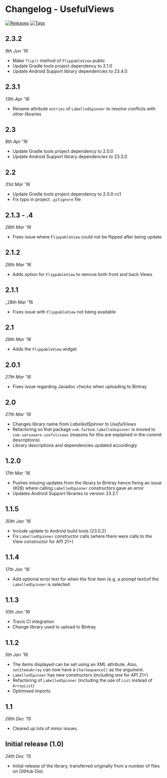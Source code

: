 # Changelog - UsefulViews

[![Releases](https://img.shields.io/badge/LabelledSpinner-releases-blue.svg)](https://github.com/FarbodSalamat-Zadeh/LabelledSpinner/releases)
[![Tags](https://img.shields.io/badge/LabelledSpinner-tags-FF69B4.svg)](https://github.com/FarbodSalamat-Zadeh/LabelledSpinner/tags)

## 2.3.2
_9th Jun '16_
- Make `flip()` method of `FlippableView` public
- Update Gradle tools project dependency to 2.1.0
- Update Android Support library dependencies to 23.4.0

## 2.3.1
_13th Apr '16_
- Rename attribute `entries` of `LabelledSpinner` to resolve conflicts with other libraries

## 2.3
_8th Apr '16_
- Update Gradle tools project dependency to 2.0.0
- Update Android Support library dependencies to 23.3.0

## 2.2
_31st Mar '16_
- Update Gradle tools project dependency to 2.0.0-rc1
- Fix typo in project `.gitignore` file

## 2.1.3 - .4
_28th Mar '16_
- Fixes issue where `FlippableView` could not be flipped after being update

## 2.1.2
_28th Mar '16_
- Adds option for `FlippableView` to remove both front and back Views

## 2.1.1
_28th Mar '16
- Fixes issue with `FlippableView` not being available

## 2.1
_28th Mar '16_
- Adds the `FlippableView` widget

## 2.0.1
_27th Mar '16_
- Fixes issue regarding Javadoc checks when uploading to Bintray

## 2.0
_27th Mar '16_
- Changes library name from _LabelledSpinner_ to _UsefulViews_
- Refactoring so that package `com.farbod.labelledspinner` is moved to `com.satsuware.usefulviews` (reasons for this are explained in the commit descriptions)
- Library descriptions and dependencies updated accordingly

## 1.2.0
_17th Mar '16_
- Pushes missing updates from the library to Bintray hence fixing an issue (#28) where calling `LabelledSpinner` constructors gave an error
- Updates Android Support libraries to version 23.2.1

## 1.1.5
_30th Jan '16_
- Include update to Android build tools (23.0.2)
- Fix `LabelledSpinner` constructor calls (where there were calls to the View constructor for API 21+)

## 1.1.4
_17th Jan '16_
- Add optional error text for when the first item (e.g. a prompt text)of the `LabelledSpinner` is selected

## 1.1.3
_10th Jan '16_
- Travis CI integration
- Change library used to upload to Bintray

## 1.1.2
_5th Jan '16_
- The items displayed can be set using an XML attribute. Also, `setItemsArray` can now have a `CharSequence[]` as the argument.
- `LabelledSpinner` has new constructors (including one for API 21+)
- Refactoring of `LabelledSpinner` (including the use of `List` instead of `ArrayList`)
- Optimised imports

## 1.1
_28th Dec '15_
- Cleared up lots of minor issues.

## Initial release (1.0)
_24th Dec '15_
- Initial release of the library, transferred originally from a number of files on GitHub Gist.
